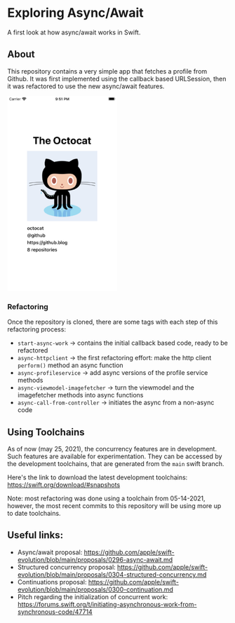 # Exploring Async/Await

A first look at how async/await works in Swift. 

## About

This repository contains a very simple app that fetches a profile from Github. It was first implemented using the callback based URLSession, then it was refactored to use the new async/await features.

<img src="./screenshots/github-profile-sample-app.png" width="250px" />

### Refactoring

Once the repository is cloned, there are some tags with each step of this refactoring process:

- `start-async-work` -> contains the initial callback based code, ready to be refactored
- `async-httpclient` -> the first refactoring effort: make the http client `perform()` method an async function
- `async-profileservice` -> add async versions of the profile service methods
- `async-viewmodel-imagefetcher` -> turn the viewmodel and the imagefetcher methods into async functions
- `async-call-from-controller` -> initiates the async from a non-async code

## Using Toolchains

As of now (may 25, 2021), the concurrency features are in development. Such features are available for experimentation. They can be accessed by the development toolchains, that are generated from the `main` swift branch.

Here's the link to download the latest development toolchains: https://swift.org/download/#snapshots

Note: most refactoring was done using a toolchain from 05-14-2021, however, the most recent commits to this repository will be using more up to date toolchains.

## Useful links:

- Async/await proposal: https://github.com/apple/swift-evolution/blob/main/proposals/0296-async-await.md
- Structured concurrency proposal: https://github.com/apple/swift-evolution/blob/main/proposals/0304-structured-concurrency.md
- Continuations proposal: https://github.com/apple/swift-evolution/blob/main/proposals/0300-continuation.md
- Pitch regarding the initialization of concurrent work: https://forums.swift.org/t/initiating-asynchronous-work-from-synchronous-code/47714
